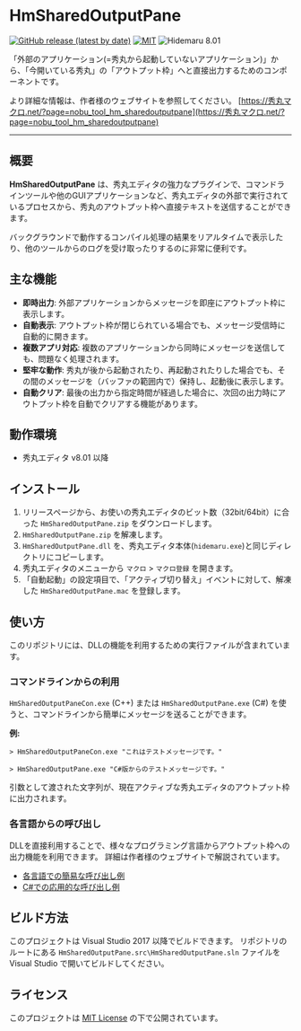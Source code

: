 # HmSharedOutputPane

[![GitHub release (latest by date)](https://img.shields.io/github/v/release/komiyamma/hm_sharedoutputpane?label=HmSharedOutputPane&color=6479ff)](https://github.com/komiyamma/hm_sharedoutputpane/releases)
[![MIT](https://img.shields.io/badge/license-MIT-blue.svg?style=flat)](LICENSE)
![Hidemaru 8.01](https://img.shields.io/badge/Hidemaru-v8.01-6479ff.svg)

「外部のアプリケーション(=秀丸から起動していないアプリケーション)」から、「今開いている秀丸」の「アウトプット枠」へと直接出力するためのコンポーネントです。

より詳細な情報は、作者様のウェブサイトを参照してください。
[https://秀丸マクロ.net/?page=nobu_tool_hm_sharedoutputpane](https://秀丸マクロ.net/?page=nobu_tool_hm_sharedoutputpane)

---

## 概要

**HmSharedOutputPane** は、秀丸エディタの強力なプラグインで、コマンドラインツールや他のGUIアプリケーションなど、秀丸エディタの外部で実行されているプロセスから、秀丸のアウトプット枠へ直接テキストを送信することができます。

バックグラウンドで動作するコンパイル処理の結果をリアルタイムで表示したり、他のツールからのログを受け取ったりするのに非常に便利です。

## 主な機能

- **即時出力**: 外部アプリケーションからメッセージを即座にアウトプット枠に表示します。
- **自動表示**: アウトプット枠が閉じられている場合でも、メッセージ受信時に自動的に開きます。
- **複数アプリ対応**: 複数のアプリケーションから同時にメッセージを送信しても、問題なく処理されます。
- **堅牢な動作**: 秀丸が後から起動されたり、再起動されたりした場合でも、その間のメッセージを（バッファの範囲内で）保持し、起動後に表示します。
- **自動クリア**: 最後の出力から指定時間が経過した場合に、次回の出力時にアウトプット枠を自動でクリアする機能があります。

## 動作環境

- 秀丸エディタ v8.01 以降

## インストール

1. リリースページから、お使いの秀丸エディタのビット数（32bit/64bit）に合った `HmSharedOutputPane.zip` をダウンロードします。
2. `HmSharedOutputPane.zip` を解凍します。
3. `HmSharedOutputPane.dll` を、秀丸エディタ本体(`hidemaru.exe`)と同じディレクトリにコピーします。
4. 秀丸エディタのメニューから `マクロ` > `マクロ登録` を開きます。
5. 「自動起動」の設定項目で、「アクティブ切り替え」イベントに対して、解凍した `HmSharedOutputPane.mac` を登録します。

## 使い方

このリポジトリには、DLLの機能を利用するための実行ファイルが含まれています。

### コマンドラインからの利用

`HmSharedOutputPaneCon.exe` (C++) または `HmSharedOutputPane.exe` (C#) を使うと、コマンドラインから簡単にメッセージを送ることができます。

**例:**
```shell
> HmSharedOutputPaneCon.exe "これはテストメッセージです。"
```
```shell
> HmSharedOutputPane.exe "C#版からのテストメッセージです。"
```
引数として渡された文字列が、現在アクティブな秀丸エディタのアウトプット枠に出力されます。

### 各言語からの呼び出し

DLLを直接利用することで、様々なプログラミング言語からアウトプット枠への出力機能を利用できます。
詳細は作者様のウェブサイトで解説されています。
- [各言語での簡易な呼び出し例](https://xn--pckzexbx21r8q9b.net/?page=nobu_tool_hm_sharedoutputpane_call)
- [C#での応用的な呼び出し例](https://xn--pckzexbx21r8q9b.net/?page=nobu_tool_hm_sharedoutputpane_call2)

## ビルド方法

このプロジェクトは Visual Studio 2017 以降でビルドできます。
リポジトリのルートにある `HmSharedOutputPane.src\HmSharedOutputPane.sln` ファイルを Visual Studio で開いてビルドしてください。

## ライセンス

このプロジェクトは [MIT License](LICENSE) の下で公開されています。
